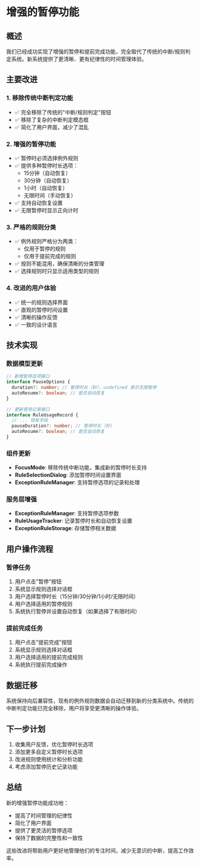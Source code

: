 # 增强的暂停功能

## 概述

我们已经成功实现了增强的暂停和提前完成功能，完全取代了传统的中断/规则判定系统。新系统提供了更清晰、更有纪律性的时间管理体验。

## 主要改进

### 1. 移除传统中断判定功能
- ✅ 完全移除了传统的"中断/规则判定"按钮
- ✅ 移除了复杂的中断判定模态框
- ✅ 简化了用户界面，减少了混乱

### 2. 增强的暂停功能
- ✅ 暂停时必须选择例外规则
- ✅ 提供多种暂停时长选项：
  - 15分钟（自动恢复）
  - 30分钟（自动恢复）
  - 1小时（自动恢复）
  - 无限时间（手动恢复）
- ✅ 支持自动恢复设置
- ✅ 无限暂停时显示正向计时

### 3. 严格的规则分类
- ✅ 例外规则严格分为两类：
  - 仅用于暂停的规则
  - 仅用于提前完成的规则
- ✅ 规则不能混用，确保清晰的分类管理
- ✅ 选择规则时只显示适用类型的规则

### 4. 改进的用户体验
- ✅ 统一的规则选择界面
- ✅ 直观的暂停时间设置
- ✅ 清晰的操作反馈
- ✅ 一致的设计语言

## 技术实现

### 数据模型更新
```typescript
// 新增暂停选项接口
interface PauseOptions {
  duration?: number; // 暂停时长（秒），undefined 表示无限暂停
  autoResume?: boolean; // 是否自动恢复
}

// 更新使用记录接口
interface RuleUsageRecord {
  // ... 现有字段
  pauseDuration?: number; // 暂停时长（秒）
  autoResume?: boolean; // 是否自动恢复
}
```

### 组件更新
- **FocusMode**: 移除传统中断功能，集成新的暂停时长支持
- **RuleSelectionDialog**: 添加暂停时间设置界面
- **ExceptionRuleManager**: 支持暂停选项的记录和处理

### 服务层增强
- **ExceptionRuleManager**: 支持暂停选项参数
- **RuleUsageTracker**: 记录暂停时长和自动恢复设置
- **ExceptionRuleStorage**: 存储暂停相关数据

## 用户操作流程

### 暂停任务
1. 用户点击"暂停"按钮
2. 系统显示规则选择对话框
3. 用户选择暂停时长（15分钟/30分钟/1小时/无限时间）
4. 用户选择适用的暂停规则
5. 系统执行暂停并设置自动恢复（如果选择了有限时间）

### 提前完成任务
1. 用户点击"提前完成"按钮
2. 系统显示规则选择对话框
3. 用户选择适用的提前完成规则
4. 系统执行提前完成操作

## 数据迁移

系统保持向后兼容性，现有的例外规则数据会自动迁移到新的分类系统中。传统的中断判定功能已完全移除，用户将享受更清晰的操作体验。

## 下一步计划

1. 收集用户反馈，优化暂停时长选项
2. 添加更多自定义暂停时长选项
3. 改进规则使用统计和分析功能
4. 考虑添加暂停历史记录功能

## 总结

新的增强暂停功能成功地：
- 提高了时间管理的纪律性
- 简化了用户界面
- 提供了更灵活的暂停选项
- 保持了数据的完整性和一致性

这些改进将帮助用户更好地管理他们的专注时间，减少无意识的中断，提高工作效率。